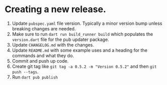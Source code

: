 # Creating a new release.
1. Update `pubspec.yaml` file version. Typically a minor version bump unless breaking changes are needed.
2. Make sure to run `dart run build_runner build` which populates the `version.dart` file for the pub updater package.
3. Update `CHANGELOG.md` with the changes.
4. Update `README.md` with some example uses and a heading for the commands and what they do.
5. Commit and push up code.
6. Create git tag like `git tag -a 0.5.2 -m "Version 0.5.2"` and then `git push --tags`.
7. Run `dart pub publish`